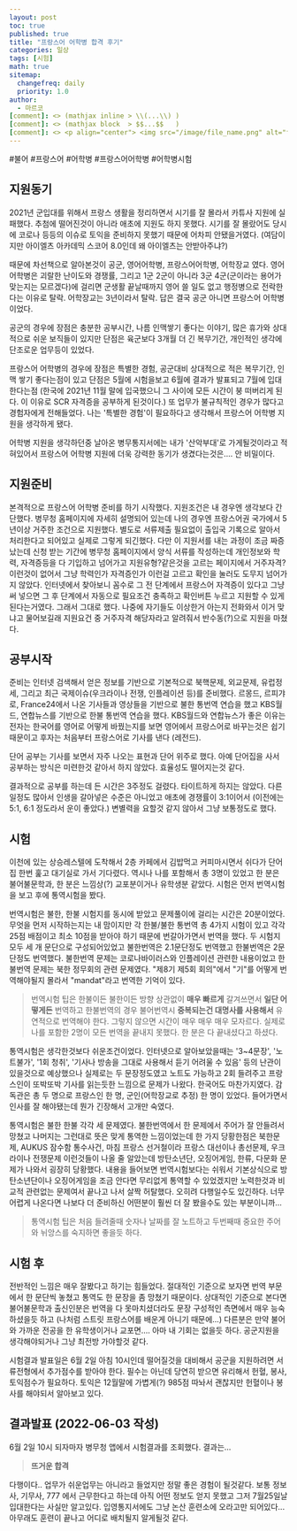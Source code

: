 ```yaml
---
layout: post
toc: true
published: true
title: "프랑스어 어학병 합격 후기"
categories: 일상
tags: [시험]
math: true
sitemap:
  changefreq: daily
  priority: 1.0
author:
  - 마르코
[comment]: <> (mathjax inline > \\(...\\) )
[comment]: <> (mathjax block  > $$...$$   )
[comment]: <> <p align="center"> <img src="/image/file_name.png" alt="file_name" width="420" height="300"> </p>
---
```

#불어 #프랑스어 #어학병 #프랑스어어학병 #어학병시험

## 지원동기 
2021년 군입대를 위해서 프랑스 생활을 정리하면서 시기를 잘 몰라서 카튜사 지원에 실패했다. 추첨에 떨어진것이 아니라 애초에 지원도 하지 못했다. 시기를 잘 몰랐어도 당시에 코로나 등등의 이슈로 토익을 준비하지 못했기 때문에 어차피 안됐을거였다. (여담이지만 아이엘츠 아카데믹 스코어 8.0인데 왜 아이엘츠는 안받아주냐?)

때문에 차선책으로 알아본것이 공군, 영어어학병, 프랑스어어학병, 어학장교 였다. 영어 어학병은 괴랄한 난이도와 경쟁률, 그리고 1군 2군이 아니라 3군 4군(군이라는 용어가 맞는지는 모르겠다)에 걸리면 군생활 끝날때까지 영어 쓸 일도 없고 행정병으로 전락한다는 이유로 탈락. 어학장교는 3년이라서 탈락. 답은 결국 공군 아니면 프랑스어 어학병이었다.

공군의 경우에 장점은 충분한 공부시간, 나름 인맥쌓기 좋다는 이야기, 많은 휴가와 상대적으로 쉬운 보직들이 있지만 단점은 육군보다 3개월 더 긴 복무기간, 개인적인 생각에 단조로운 업무등이 있었다.

프랑스어 어학병의 경우에 장점은 특별한 경험, 공군대비 상대적으로 적은 복무기간, 인맥 쌓기 좋다는점이 있고 단점은 5월에 시험을보고 6월에 결과가 발표되고 7월에 입대한다는점 (한국에 2021년 11월 말에 입국했으니 그 사이에 모든 시간이 붕 떠버리게 된다. 이 이유로 SCR 자격증을 공부하게 된것이다.) 또 업무가 불규칙적인 경우가 많다고 경험자에게 전해들었다. 나는 '특별한 경험'이 필요하다고 생각해서 프랑스어 어학병 지원을 생각하게 됐다.

어학병 지원을 생각하던중 날아온 병무통지서에는 내가 '산악부대'로 가게될것이라고 적혀있어서 프랑스어 어학병 지원에 더욱 강력한 동기가 생겼다는것은.... 안 비밀이다.

## 지원준비
본격적으로 프랑스어 어학병 준비를 하기 시작했다. 지원조건은 내 경우엔 생각보다 간단했다. 병무청 홈페이지에 자세히 설명되어 있는데 나의 경우엔 프랑스어권 국가에서 5년이상 거주한 조건으로 지원했다. 별도로 서류제출 필요없이 출입국 기록으로 알아서 처리한다고 되어있고 실제로 그렇게 되긴했다. 다만 이 지원서를 내는 과정이 조금 짜증났는데 신청 받는 기간에 병무청 홈페이지에서 양식 서류를 작성하는데 개인정보와 학력, 자격증등을 다 기입하고 넘어가고 지원유형?같은것을 고르는 페이지에서 거주자격?이런것이 없어서 그냥 학력인가 자격증인가 이런걸 고르고 확인을 눌러도 도무지 넘어가지 않았다. 인터넷에서 찾아보니 꼼수로 그 전 단계에서 프랑스어 자격증이 있다고 그냥 써 넣으면 그 후 단계에서 자동으로 필요조건 충족하고 확인버튼 누르고 지원할 수 있게 된다는거였다. 그래서 그대로 했다. 나중에 자기들도 이상한거 아는지 전화와서 이거 맞냐고 물어보길래 지원요건 중 거주자격 해당자라고 알려줘서 반수동(?)으로 지원을 마쳤다.

## 공부시작
준비는 인터넷 검색해서 얻은 정보를 기반으로 기본적으로 북핵문제, 외교문제, 유럽정세, 그리고 최근 국제이슈(우크라이나 전쟁, 인플레이션 등)를 준비했다. 르몽드, 르피갸로, France24에서 나온 기사들과 영상들을 기반으로 불한 통번역 연습을 했고 KBS월드, 연합뉴스를 기반으로 한불 통번역 연습을 했다. KBS월드와 연합뉴스가 좋은 이유는 전자는 한국어를 영어로 어떻게 바꿨는지를 보면 영어에서 프랑스어로 바꾸는것은 쉽기 때문이고 후자는 처음부터 프랑스어로 기사를 낸다 (레전드).

단어 공부는 기사를 보면서 자주 나오는 표현과 단어 위주로 했다. 아예 단어집을 사서 공부하는 방식은 미련한것 같아서 하지 않았다. 효율성도 떨어지는것 같다.

결과적으로 공부를 하는데 든 시간은 3주정도 걸렸다. 타이트하게 하지는 않았다. 다른 일정도 많아서 인생을 갈아넣은 수준은 아니었고 애초에 경쟁률이 3:1이어서 (이전에는 5:1, 6:1 정도라서 운이 좋았다.) 변별력을 요할것 같지 않아서 그냥 보통정도로 했다.

## 시험
이천에 있는 상승레스텔에 도착해서 2층 카페에서 김밥먹고 커피마시면서 쉬다가 단어집 한번 훑고 대기실로 가서 기다렸다. 역시나 나를 포함해서 총 3명이 있었고 한 분은 불어불문학과, 한 분은 느낌상(?) 교포분이거나 유학생분 같았다. 시험은 먼저 번역시험을 보고 후에 통역시험을 봤다. 

번역시험은 불한, 한불 시험지를 동시에 받았고 문제풀이에 걸리는 시간은 20분이었다. 무엇을 먼저 시작하는지는 내 맘이지만 각 한불/불한 통번역 총 4가지 시험이 있고 각각 25점 배점이고 최소 10점을 받아야 하기 때문에 번갈아가면서 번역을 했다. 두 시험지 모두 세 개 문단으로 구성되어있었고 불한번역은 2.1문단정도 번역했고 한불번역은 2문단정도 번역했다. 불한번역 문제는 코로나바이러스와 인플레이션 관련한 내용이었고 한불번역 문제는 북한 정무회의 관련 문제였다. "제8기 제5회 회의"에서 "기"를 어떻게 번역해야될지 몰라서 "mandat"라고 번역한 기억이 있다.

> 번역시험 팁은 한불이든 불한이든 방향 상관없이 **매우 빠르게** 갈겨쓰면서 **일단 어떻게든** 번역하고 한불번역의 경우 불어번역시 **중복되는건 대명사를 사용해서** 유연적으로 번역해야 한다. 그렇지 않으면 시간이 매우 매우 매우 모자르다. 실제로 나를 포함한 2명이 모든 번역을 끝내지 못했다. 한 분은 다 끝내셨다고 하셨다.

통역시험은 생각한것보다 쉬운조건이었다. 인터넷으로 알아보았을때는 '3~4문장', '노트불가', '1회 청취', '기사나 방송을 그대로 사용해서 듣기 어려울 수 있음' 등의 난관이 있을것으로 예상했으나 실제로는 두 문장정도였고 노트도 가능하고 2회 들려주고 프랑스인이 또박또박 기사를 읽는듯한 느낌으로 문제가 나왔다. 한국어도 마찬가지였다. 감독관은 총 두 명으로 프랑스인 한 명, 군인(어학장교로 추정) 한 명이 있었다. 들어가면서 인사를 잘 해야됐는데 뭔가 긴장해서 고개만 숙였다.

통역시험은 불한 한불 각각 세 문제였다. 불한번역에서 한 문제에서 주어가 잘 안들려서 망쳤고 나머지는 그런대로 뜻은 맞게 통역한 느낌이었는데 한 가지 당황한점은 북한문제, AUKUS 잠수함 통수사건, 마침 프랑스 선거철이라 프랑스 대선이나 총선문제, 우크라이나 전쟁문제 이런것들이 나올 줄 알았는데 방탄소년단, 오징어게임, 한류, 다문화 문제가 나와서 굉장히 당황했다. 내용을 들어보면 번역시험보다는 쉬워서 기본상식으로 방탄소년단이나 오징어게임을 조금 안다면 무리없게 통역할 수 있었겠지만 노력한것과 비교적 관련없는 문제여서 끝나고 나서 살짝 허탈했다. 오히려 다행일수도 있긴하다. 너무 어렵게 나온다면 나보다 더 준비하신 어떤분이 훨씬 더 잘 봤을수도 있는 부분이니까...

> 통역시험 팁은 처음 들려줄때 숫자나 날짜를 잘 노트하고 두번째때 중요한 주어와 뉘앙스를 숙지하면 좋을듯 하다.

## 시험 후
전반적인 느낌은 매우 잘봤다고 하기는 힘들었다. 절대적인 기준으로 보자면 번역 부문에서 한 문단씩 놓쳤고 통역도 한 문장을 좀 망쳤기 때문이다. 상대적인 기준으로 본다면 불어불문학과 출신인분은 번역을 다 못마치셨더라도 문장 구성적인 측면에서 매우 능숙하셨을듯 하고 (나처럼 스트릿 프랑스어를 배운게 아니기 때문에...) 다른분은 만약 불어와 가까운 전공을 한 유학생이거나 교포면.... 아마 내 기회는 없을듯 하다. 공군지원을 생각해야되거나 그냥 최전방 가야할것 같다.

시험결과 발표일은 6월 2일 아침 10시인데 떨어질것을 대비해서 공군을 지원하려면 서류전형에서 추가점수를 받아야 한다. 필수는 아닌데 당연히 받으면 유리해서 헌혈, 봉사, 토익점수가 필요하다. 토익은 12월말에 가볍게(?) 985점 따놔서 괜찮지만 헌혈이나 봉사를 해야되서 알아보고 있다.

## 결과발표 (2022-06-03 작성)
6월 2일 10시 되자마자 병무청 앱에서 시험결과를 조회했다. 결과는...

> **뜨거운 합격**

다행이다.. 업무가 쉬운업무는 아니라고 들었지만 정말 좋은 경험이 될것같다. 보통 정보사, 기무사, 777 에서 근무한다고 하는데 아직 어떤 정보도 얻지 못했고 그저 7월25일날 입대한다는 사실만 알고있다. 입영통지서에도 그냥 논산 훈련소에 오라고만 되어있다... 아무래도 훈련이 끝나고 어디로 배치될지 알게될것 같다.